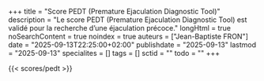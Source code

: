 +++
title = "Score PEDT (Premature Ejaculation Diagnostic Tool)"
description = "Le score PEDT (Premature Ejaculation Diagnostic Tool) est validé pour la recherche d’une éjaculation précoce."
longHtml = true
noSearchContent = true
noindex = true
auteurs = ["Jean-Baptiste FRON"]
date = "2025-09-13T22:25:00+02:00"
publishdate = "2025-09-13"
lastmod = "2025-09-13"
specialites = []
tags = []
sctid = ""
todo = ""
+++

{{< scores/pedt >}}
